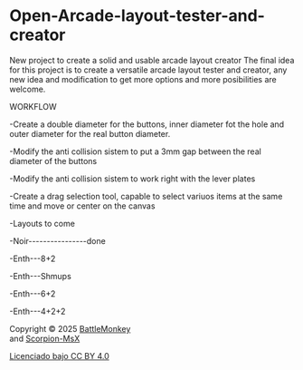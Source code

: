 # Open-Arcade-layout-tester-and-creator
New project to create a solid and usable arcade layout creator 
The final idea for this project is to create a versatile arcade layout tester and creator, any new idea and modification to get more options and more posibilities are welcome.

WORKFLOW

-Create a double diameter for the buttons, inner diameter fot the hole and outer diameter for the real button diameter.

-Modify the anti collision sistem to put a 3mm gap between the real diameter of the buttons 

-Modify the anti collision sistem to work right with the lever plates

-Create a drag selection tool, capable to select variuos items at the same time and move or center on the canvas

-Layouts to come

  -Noir----------------done
  
  -Enth---8+2
  
  -Enth---Shmups
  
  -Enth---6+2
  
  -Enth---4+2+2
  


Copyright © 2025 [BattleMonkey](@XBattleMonkeyX)<br/> and [Scorpion-MsX](@ScorpioNMsX)<br/>


 

[Licenciado bajo CC BY 4.0](https://creativecommons.org/licenses/by/4.0/)

